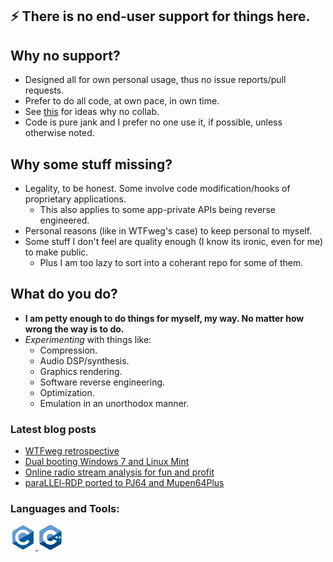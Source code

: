 ## ⚡ There is no end-user support for things here.

## Why no support?

 * Designed all for own personal usage, thus no issue reports/pull requests.
 * Prefer to do all code, at own pace, in own time.
 * See [this](https://aarongiles.com/dreamm/docs/v30/#faq-opensource) for ideas why no collab.
 * Code is pure jank and I prefer no one use it, if possible, unless otherwise noted.


## Why some stuff missing?

 * Legality, to be honest. Some involve code modification/hooks of proprietary applications.
   - This also applies to some app-private APIs being reverse engineered.
 * Personal reasons (like in WTFweg's case) to keep personal to myself.
 * Some stuff I don't feel are quality enough (I know its ironic, even for me) to make public.
   - Plus I am too lazy to sort into a coherant repo for some of them.

## What do you do?

 * **I am petty enough to do things for myself, my way. No matter how wrong the way is to do.**
 * *Experimenting* with things like:
   - Compression.
   - Audio DSP/synthesis.
   - Graphics rendering.
   - Software reverse engineering.
   - Optimization.
   - Emulation in an unorthodox manner.

### Latest blog posts
<!-- BLOG-POST-LIST:START -->
- [WTFweg retrospective](http://mudl0rd.github.io/WTFweg/)
- [Dual booting Windows 7 and Linux Mint](http://mudl0rd.github.io/Dual-booting-Win7Linux/)
- [Online radio stream analysis for fun and profit](http://mudl0rd.github.io/Online-radio-analysis/)
- [paraLLEl-RDP ported to PJ64 and Mupen64Plus](http://mudl0rd.github.io/Parallel-RDP/)
<!-- BLOG-POST-LIST:END -->

<h3 align="left">Languages and Tools:</h3>
<p align="left"> <a href="https://www.cprogramming.com/" target="_blank" rel="noreferrer"> <img src="https://raw.githubusercontent.com/devicons/devicon/master/icons/c/c-original.svg" alt="c" width="40" height="40"/> </a> <a href="https://www.w3schools.com/cpp/" target="_blank" rel="noreferrer"> <img src="https://raw.githubusercontent.com/devicons/devicon/master/icons/cplusplus/cplusplus-original.svg" alt="cplusplus" width="40" height="40"/> </a> </p>
